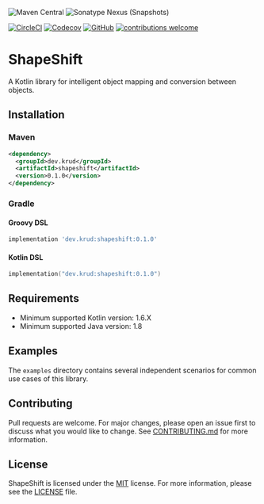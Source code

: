 ![Maven Central](https://img.shields.io/maven-central/v/dev.krud/shapeshift)
![Sonatype Nexus (Snapshots)](https://img.shields.io/nexus/s/dev.krud/shapeshift?server=https%3A%2F%2Fs01.oss.sonatype.org&label=snapshot)

[![CircleCI](https://img.shields.io/circleci/build/github/krud-dev/shapeshift/master)](https://circleci.com/gh/krud-dev/shapeshift/tree/master)
[![Codecov](https://img.shields.io/codecov/c/gh/krud-dev/shapeshift?token=1EG9H9RK5Q)](https://codecov.io/gh/krud-dev/shapeshift)
[![GitHub](https://img.shields.io/github/license/krud-dev/shapeshift)](https://github.com/krud-dev/shapeshift/blob/master/LICENSE)
[![contributions welcome](https://img.shields.io/badge/contributions-welcome-brightgreen.svg)](https://github.com/krud-dev/shapeshift/issues)
# ShapeShift

A Kotlin library for intelligent object mapping and conversion between objects. 

## Installation

### Maven
```xml
<dependency>
  <groupId>dev.krud</groupId>
  <artifactId>shapeshift</artifactId>
  <version>0.1.0</version>
</dependency>
```

### Gradle
#### Groovy DSL
```groovy
implementation 'dev.krud:shapeshift:0.1.0'
```
#### Kotlin DSL
```kotlin
implementation("dev.krud:shapeshift:0.1.0")
```

## Requirements

* Minimum supported Kotlin version: 1.6.X
* Minimum supported Java version: 1.8

## Examples

The `examples` directory contains several independent scenarios for common use cases of this library.

## Contributing

Pull requests are welcome. For major changes, please open an issue first to discuss what you would like to change. See [CONTRIBUTING.md](CONTRIBUTING.md) for more information.

## License
ShapeShift is licensed under the [MIT](https://choosealicense.com/licenses/mit/) license. For more information, please see the [LICENSE](LICENSE) file.